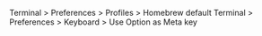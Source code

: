 Terminal > Preferences > Profiles > Homebrew default
Terminal > Preferences > Keyboard > Use Option as Meta key

